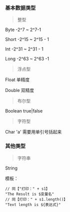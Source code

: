 ### 基本数据类型

> 整型

Byte -2^7 ~ 2^7-1

Short -2^15 ~ 2^15 - 1

Int -2^31 ~ 2^31 - 1

Long -2^63 ~ 2^63 -1

> 浮点型

Float 单精度

Double 双精度

> 布尔型

Boolean true|false

> 字符型

Char          'a' 需要用单引号括起来

### 其他类型

> 字符串

String 

模板：
```
// 同【"打印：" + s1】
"The Result is $变量名"
// 同【打印：" + s1.length()】
"Text length is ${表达式}"
```
